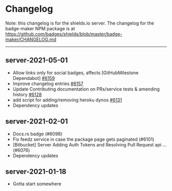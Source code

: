# Changelog

Note: this changelog is for the shields.io server. The changelog for the badge-maker NPM package is at https://github.com/badges/shields/blob/master/badge-maker/CHANGELOG.md

---

## server-2021-05-01

- Allow links only for social badges, affects [GitHubMilestone Dependabot] [#6159](https://github.com/badges/shields/issues/6159)
- Improve changelog entries [#6157](https://github.com/badges/shields/issues/6157)
- Update Contributing documentation on PRs/service tests & amending history [#6128](https://github.com/badges/shields/issues/6128)
- add script for adding/removing heroku dynos [#6131](https://github.com/badges/shields/issues/6131)
- Dependency updates

## server-2021-02-01

- Docs.rs badge (#6098)
- Fix feedz service in case the package page gets paginated (#6101)
- [Bitbucket] Server Adding Auth Tokens and Resolving Pull Request api … (#6076)
- Dependency updates

## server-2021-01-18

- Gotta start somewhere
